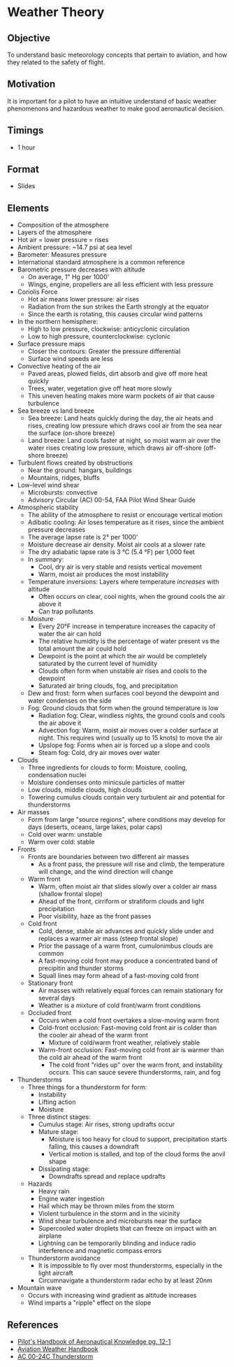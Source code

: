# Weather Theory

## Objective

To understand basic meteorology concepts that pertain to aviation, and how they related to the safety of flight.

## Motivation

It is important for a pilot to have an intuitive understand of basic weather phenomenons and hazardous weather to make good aeronautical decision.

## Timings

- 1 hour

## Format

- Slides

## Elements

- Composition of the atmosphere
- Layers of the atmosphere
- Hot air = lower pressure = rises
- Ambient pressure: ~14.7 psi at sea level
- Barometer: Measures pressure
- International standard atmosphere is a common reference
- Barometric pressure decreases with altitude
  - On average, 1" Hg per 1000'
  - Wings, engine, propellers are all less efficient with less pressure
- Coriolis Force
  - Hot air means lower pressure: air rises
  - Radiation from the sun strikes the Earth strongly at the equator
  - Since the earth is rotating, this causes circular wind patterns
- In the northern hemisphere:
  - High to low pressure, clockwise: anticyclonic circulation
  - Low to high pressure, counterclockwise: cyclonic
- Surface pressure maps
  - Closer the contours: Greater the pressure differential
  - Surface wind speeds are less
- Convective heating of the air
  - Paved areas, plowed fields, dirt absorb and give off more heat quickly
  - Trees, water, vegetation give off heat more slowly
  - This uneven heating makes more warm pockets of air that cause turbulence
- Sea breeze vs land breeze
  - Sea breeze: Land heats quickly during the day, the air heats and rises, creating low pressure which draws cool air from the sea near the surface (on-shore breeze)
  - Land breeze: Land cools faster at night, so moist warm air over the water rises creating low pressure, which draws air off-shore (off-shore breeze)
- Turbulent flows created by obstructions
  - Near the ground: hangars, buildings
  - Mountains, ridges, bluffs
- Low-level wind shear
  - Microbursts: convective
  - Advisory Circular (AC) 00-54, FAA Pilot Wind Shear Guide
- Atmospheric stability
  - The ability of the atmosphere to resist or encourage vertical motion
  - Adibatic cooling: Air loses temperature as it rises, since the ambient pressure decreases
  - The average lapse rate is 2&deg; per 1000'
  - Moisture decrease air density. Moist air cools at a slower rate
  - The dry adiabatic lapse rate is 3 °C (5.4 °F) per 1,000 feet
  - In summary:
    - Cool, dry air is very stable and resists vertical movement
    - Warm, moist air produces the most instability
  - Temperature inversions: Layers where temperature _increases_ with altitude
    - Often occurs on clear, cool nights, when the ground cools the air above it
    - Can trap pollutants
  - Moisture
    - Every 20&deg;F increase in temperature increases the capacity of water the air can hold
    - The relative humidity is the percentage of water present vs the total amount the air could hold
    - Dewpoint is the point at which the air would be completely saturated by the current level of humidity
    - Clouds often form when unstable air rises and cools to the dewpoint
    - Saturated air bring clouds, fog, and precipitation
  - Dew and frost: form when surfaces cool beyond the dewpoint and water condenses on the side
  - Fog: Ground clouds that form when the ground temperature is low
    - Radiation fog: Clear, windless nights, the ground cools and cools the air above it
    - Advection fog: Warm, moist air moves over a colder surface at night. This requires wind (usually up to 15 knots) to move the air
    - Upslope fog: Forms when air is forced up a slope and cools
    - Steam fog: Cold, dry air moves over water
- Clouds
  - Three ingredients for clouds to form: Moisture, cooling, condensation nuclei
  - Moisture condenses onto minicsule particles of matter
  - Low clouds, middle clouds, high clouds
  - Towering cumulus clouds contain very turbulent air and potential for thunderstorms
- Air masses
  - Form from large "source regions", where conditions may develop for days (deserts, oceans, large lakes, polar caps)
  - Cold over warm: unstable
  - Warm over cold: stable
- Fronts
  - Fronts are boundaries between two different air masses
    - As a front pass, the pressure will rise and climb, the temperature will change, and the wind direction will change
  - Warm front
    - Warm, often moist air that slides slowly over a colder air mass (shallow frontal slope)
    - Ahead of the front, cirriform or stratiform clouds and light precipitation
    - Poor visibility, haze as the front passes
  - Cold front
    - Cold, dense, stable air advances and quickly slide under and replaces a warmer air mass (steep frontal slope)
    - Prior the passage of a warm front, cumulonimbus clouds are common
    - A fast-moving cold front may produce a concentrated band of precipitin and thunder storms
    - Squall lines may form ahead of a fast-moving cold front
  - Stationary front
    - Air masses with relatively equal forces can remain stationary for several days
    - Weather is a mixture of cold front/warm front conditions
  - Occluded front
    - Occurs when a cold front overtakes a slow-moving warm front
    - Cold-front occlusion: Fast-moving cold front air is colder than the cooler air ahead of the warm front
      - Mixture of cold/warm front weather, relatively stable
    - Warm-front occlusion: Fast-moving cold front air is warmer than the cold air ahead of the warm front
      - The cold front "rides up" over the warm front, and instability occurs. This can sauce severe thunderstorms, rain, and fog
- Thunderstorms
  - Three things for a thunderstorm for form:
    - Instability
    - Lifting action
    - Moisture
  - Three distinct stages:
    - Cumulus stage: Air rises, strong updrafts occur
    - Mature stage:
      - Moisture is too heavy for cloud to support, precipitation starts falling, this causes a downdraft
      - Vertical motion is stalled, and top of the cloud forms the anvil shape
    - Dissipating stage:
      - Downdrafts spread and replace updrafts
  - Hazards
    - Heavy rain
    - Engine water ingestion
    - Hail which may be thrown miles from the storm
    - Violent turbulence in the storm and in the vicinity
    - Wind shear turbulence and microbursts near the surface
    - Supercooled water droplets that can freeze on impact with an airplane
    - Lightning can be temporarily blinding and induce radio interference and magnetic compass errors
  - Thunderstorm avoidance
    - It is impossible to fly over most thunderstorms, especially in the light aircraft
    - Circumnavigate a thunderstorm radar echo by at least 20nm
- Mountain wave
  - Occurs with increasing wind gradient as altitude increases
  - Wind imparts a "ripple" effect on the slope

## References

- [Pilot's Handbook of Aeronautical Knowledge pg. 12-1](/_references/PHAK/12-1)
- [Aviation Weather Handbook](https://www.faa.gov/regulationspolicies/handbooksmanuals/aviation/faa-h-8083-28a-aviation-weather-handbook)
- [AC 00-24C Thunderstorm](https://www.faa.gov/documentlibrary/media/advisory_circular/ac%2000-24c.pdf)
